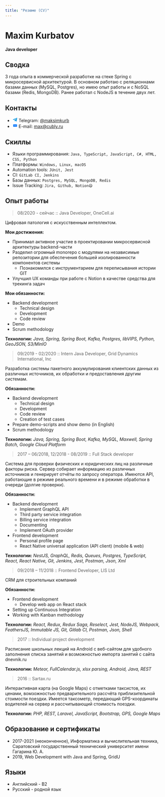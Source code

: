 ```yaml
---
title: "Резюме (CV)"
---
```


# Maxim Kurbatov
**Java developer**

## Сводка
3 года опыта в коммерческой разработке на стеке Spring с микросервисной архитектурой. В основном работаю с реляционнами базами данных (MySQL, Postgres), но имею опыт работы и с NoSQL базами (Redis, MongoDB). Ранее работал с NodeJS в течение двух лет.

## Контакты
* <img src="/img/telegram.png" alt="telegram logo" class="inline"> Telegram: [@maksimkurb](https://t.me/maksimkurb)
* <img src="/img/email.png" alt="email icon" class="inline"> E-mail: [max@cubly.ru](mailto:max@cubly.ru)

## Скиллы
* Языки программирования: `Java, TypeScript, JavaScript, C#, HTML, CSS, Python`
* Платформы: `Windows, Linux, macOS`
* Automation tools: `JUnit, Jest`
* CI: `GitLab CI, Jenkins`
* Базы данных: `Postgres, MySQL, MongoDB, Redis`
* Issue Tracking: `Jira, Github, Notion😄`

## Опыт работы

<!-- =================== -->
> 08/2020 - сейчас :: Java Developer, OneCell.ai

Цифровая патология с искусственным интеллектом.

**Мои достижения:**
* Принимал активное участие в проектировании микросервисной архитектуры backend-части
* Разделил огромный monorepo с модулями на независимые репозитории для обеспечения большей изолированности компонентов системы
  * Познакомился с инструментарием для переписывания истории GIT
* Улучшил UX команды при работе с Notion в качестве средства для трекинга задач

**Мои обязанности:**
* Backend development
  * Technical design
  * Development
  * Code review
* Demo
* Scrum methodology

**Технологии:**
*Java, Spring, Spring Boot, Kafka, Postgres, libVIPS, Python, GeoJSON, S3/MinIO*


> 09/2019 - 02/2020 :: Intern Java Developer, Grid Dynamics International, Inc

Разработка системы пакетного аккумулирования клиентских данных из различных источников, их обработки и предоставления другим системам.

**Обязанности:**
* Backend development
  * Technical design
  * Development
  * Code review
  * Creation of test cases
* Prepare demo-scripts and show demo (in English)
* Scrum methodology

**Технологии:**
*Java, Spring, Spring Boot, Kafka, MySQL, Maxwell, Spring Batch, Google Cloud Platform*

<!-- =================== -->
> 2017 – 06/2018, 12/2018 - 08/2019 :: Full Stack developer

Система для проверки физических и юридических лиц на различные факторы риска. Сервер собирает информацию из различных источников и генерирует отчёты по запросу оператора. Имеются API, работающие в режиме реального времени и в режиме обработки в очереди (долгие проверки).

**Обязанности:**
* Backend development
  * Implement GraphQL API
  * Third party service integration
  * Billing service integration
  * Documenting
  * Implement OAuth provider
* Frontend development
  * Personal profile page
  * React Native universal application (API client) (mobile & web)

**Технологии:**
*NestJS, GraphQL, Redis, Queues, Postgres, TypeScript, React, React Native, Git, Jenkins, Jest, Postman, Json, Xml*


<!-- =================== -->
> 09/2018 – 11/2018 :: Frontend Developer, LIS Ltd

CRM для строительных компаний

**Обязанности:**
* Frontend development
  * Develop web app on React stack
* Setting up Continuous Integration
* Working with Kanban methodology

**Технологии:**
*React, Redux, Redux Saga, Reselect, Jest, NodeJS, Webpack, FeathersJS, Immutable JS, Git, Gitlab CI, Postman, Json, Shell*


<!-- =================== -->
> 2017 :: Individual project development

Расписание школьных лекций на Android с веб-сайтом для удобного заполнения списка занятий и возможностью импорта занятий с сайта dnevnik.ru

**Технологии:**
*Meteor, FullCalendar.js, xlsx parsing, Android, Java, REST*


<!-- =================== -->
> 2016 :: Sartax.ru

Интерактивная карта (на Google Maps) с отметками таксистов, их ценами, вомзожностью предварительного рассчёта приблизительной стоимости поездки. Имеется таксометр, передающий GPS-координаты водителей на сервер и рассчитывающий стоимость поездки.

**Технологии:**
*PHP, REST, Laravel, JavaScript, Bootstrap, GPS, Google Maps*


## Образование и сертификаты
* 2017-2021 (неоконченное), Информатика и вычислительная техника, Саратовский государственный технический университет имени Гагарина Ю. А.
* 2019, Web Development with Java and Spring, GridU

## Языки
* Английский - B2
* Русский - родной язык
